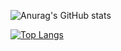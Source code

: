 ![Anurag's GitHub stats](https://github-readme-stats.vercel.app/api?username=Iskander229&show_icons=true&theme=aura)

[![Top Langs](https://github-readme-stats.vercel.app/api/top-langs/?username=Iskander220&layout=compact&theme=aura)](https://github.com/anuraghazra/github-readme-stats)
